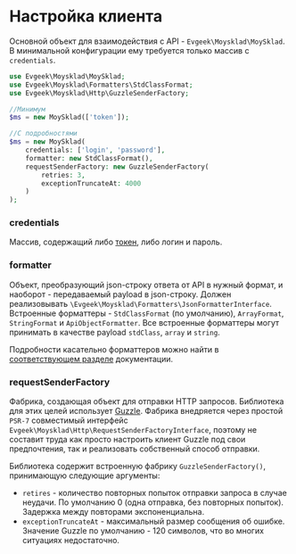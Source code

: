 # Настройка клиента

Основной объект для взаимодействия с API - `Evgeek\Moysklad\MoySklad`. В минимальной конфигурации ему требуется только массив с `credentials`.

```php
use Evgeek\Moysklad\MoySklad;
use Evgeek\Moysklad\Formatters\StdClassFormat;
use Evgeek\Moysklad\Http\GuzzleSenderFactory;

//Минимум
$ms = new MoySklad(['token']);

//С подробностями
$ms = new MoySklad(
    credentials: ['login', 'password'],
    formatter: new StdClassFormat(),
    requestSenderFactory: new GuzzleSenderFactory(
        retries: 3, 
        exceptionTruncateAt: 4000
    )
);
```

### credentials

Массив, содержащий либо [токен](https://dev.moysklad.ru/doc/api/remap/1.2/#mojsklad-json-api), либо логин и пароль.

### formatter

Объект, преобразующий json-строку ответа от API в нужный формат, и наоборот - передаваемый payload в json-строку. Должен реализовывать `\Evgeek\Moysklad\Formatters\JsonFormatterInterface`. Встроенные форматтеры - `StdClassFormat` (по умолчанию), `ArrayFormat`, `StringFormat` и `ApiObjectFormatter`. Все встроенные форматтеры могут принимать в качестве payload `stdClass`, `array` и `string`.

Подробности касательно форматтеров можно найти в [соответствующем разделе](/docs/formatters.md) документации.

### requestSenderFactory

Фабрика, создающая объект для отправки HTTP запросов. Библиотека для этих целей использует [Guzzle](https://github.com/guzzle/guzzle). Фабрика внедряется через простой `PSR-7` совместимый интерфейс `Evgeek\Moysklad\Http\RequestSenderFactoryInterface`, поэтому не составит труда как просто настроить клиент Guzzle под свои предпочтения, так и реализовать собственный способ отправки.

Библиотека содержит встроенную фабрику `GuzzleSenderFactory()`, принимающую следующие аргументы:
* `retires` - количество повторных попыток отправки запроса в случае неудачи. По умолчанию 0 (одна отправка, без повторных попыток). Задержка между повторами экспоненциальна.
* `exceptionTruncateAt` - максимальный размер сообщения об ошибке. Значение Guzzle по умолчанию - 120 символов, что во многих ситуациях недостаточно.